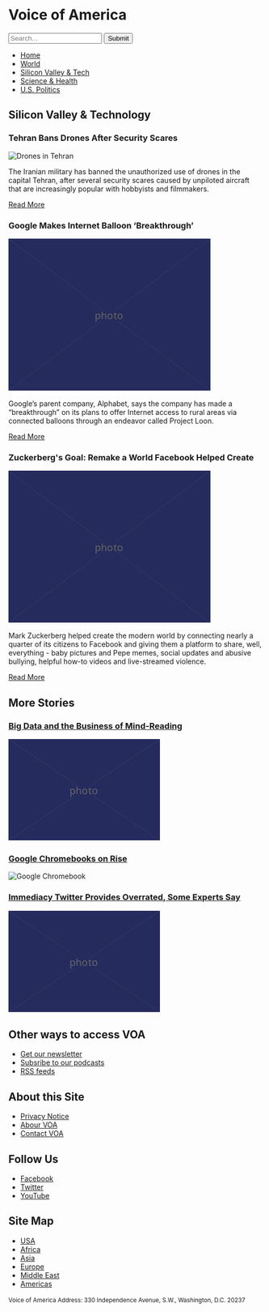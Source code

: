 <!DOCTYPE html>
<html lang="en">
  <head>
    <meta charset="UTF-8" />
    <link href="style.css" rel="stylesheet" />
    <title>Voice of America</title>
  </head>

  <body>

<h1>Voice of America</h1>
<form>
  <input type="search" placeholder="Search..."/>
  <input type="submit" value="Submit"/>
</form>

<ul>
  <li><a href="article.html">Home</a></li>
  <li><a href="article.html">World</a></li>
  <li><a href="article.html">Silicon Valley &amp; Tech</a>
  <li><a href="article.html">Science &amp; Health</a></li>
  <li><a href="article.html">U.S. Politics</a></li>
</ul>


<h2>Silicon Valley &amp; Technology</h2>

<article>
  <h3>Tehran Bans Drones After Security Scares</h3>
  <img src="400.pn" alt="Drones in Tehran"/>

  <p>The Iranian military has banned the unauthorized use of drones in the capital Tehran, after several security scares caused by unpiloted aircraft that are increasingly popular with hobbyists and filmmakers.</p>

  <p><a href="article.html">Read More</a></p>
</article>

<article>
  <h3>Google Makes Internet Balloon ‘Breakthrough’</h3>
  <img src="400.png" alt="Google balloon!" />

  <p>Google’s parent company, Alphabet, says the company has made a “breakthrough” on its plans to offer Internet access to rural areas via connected balloons through an endeavor called Project Loon.</p>

  <p><a href="article.html">Read More</a></p>
</article>

<article>
  <h3>Zuckerberg's Goal: Remake а World Facebook Helped Create</h3>
  <img src="400.png" alt="Zuckerberg's Goal">
  <p>Mark Zuckerberg helped create the modern world by connecting nearly a quarter of its citizens to Facebook and giving them a platform to share, well, everything - baby pictures and Pepe memes, social updates and abusive bullying, helpful how-to videos and live-streamed violence.</p>

  <p><a href="article.html">Read More</a></p>
</article>

<section>
  <aside>
  <h2>More Stories</h2>

  <h3><a href="article.html">Big Data and the Business of Mind-Reading</a></h3>
  <img src="300.png" alt="Lots and lots of numbers" />

  <h3><a href="article.html">Google Chromebooks on Rise</a></h3>
  <img src="300.pg" alt="Google Chromebook" />

  <h3><a href="article.html">Immediacy Twitter Provides Overrated, Some Experts Say</a></h3>
  <img src="300.png" alt="Trump tweets" />
  </aside>
</section>
</main>

<footer>
  <h2>Other ways to access VOA</h2>
<ul>
  <li><a href="article.html">Get our newsletter</a></li>
  <li><a href="article.html">Subsribe to our podcasts</a></li>
  <li><a href="article.html">RSS feeds</a></li>
</ul>

<h2>About this Site</h2>

<ul>
  <li><a href="article.html">Privacy Notice</a></li>
  <li><a href="article.html">Abour VOA</a></li>
  <li><a href="article.html">Contact VOA</a></li>
</ul>

<h2>Follow Us</h2>

<ul>
  <li><a href="article.html">Facebook</a></li>
  <li><a href="article.html">Twitter</a></li>
  <li><a href="article.html">YouTube</a></li>
</ul>

<h2>Site Map</h2>

<ul>
  <li><a href="article.html">USA</a></li>
  <li><a href="article.html">Africa</a></li>
  <li><a href="article.html">Asia</a></li>
  <li><a href="article.html">Europe</a></li>
  <li><a href="article.html">Middle East</a></li>
  <li><a href="article.html">Americas</a></li>
</ul>

<p><small>Voice of America Address: 330 Independence Avenue, S.W., Washington, D.C. 20237</small></p>
</footer>
</body>
</html>
